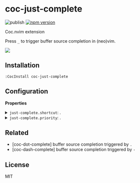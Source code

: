 # coc-just-complete

![publish](https://github.com/voldikss/coc-just-complete/workflows/publish/badge.svg)
[![npm version](https://badge.fury.io/js/coc-just-complete.svg)](https://badge.fury.io/js/coc-just-complete)

Coc.nvim extension

Press `_` to trigger buffer source completion in (neo)vim.

![](https://user-images.githubusercontent.com/20282795/105694302-c5224a00-5f3b-11eb-86b5-8a4e717aa676.gif)

## Installation

```vim
:CocInstall coc-just-complete
```

## Configuration

<!-- Generated by 'yarn run bulid:doc', please don't edit it directly -->
<!-- prettier-ignore-start -->
<strong>Properties</strong>
<details>
<summary><code>just-complete.shortcut</code>: .</summary>
Type: <pre><code>string</code></pre>Default: <pre><code>"just-complete"</code></pre>
</details>
<details>
<summary><code>just-complete.priority</code>: .</summary>
Type: <pre><code>number</code></pre>Default: <pre><code>3</code></pre>
</details>

<!-- prettier-ignore-end -->

## Related

- [coc-dot-complete] buffer source completion triggered by `.`
- [coc-dash-complete] buffer source completion triggered by `-`

<!-- prettier-ignore-end -->

## License

MIT
